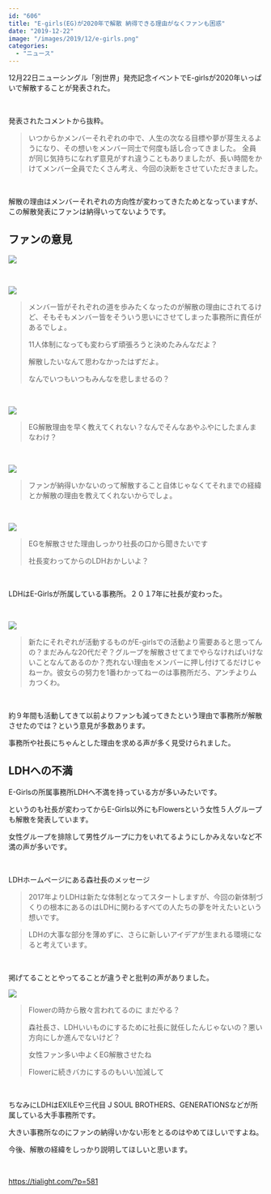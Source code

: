 ```yaml
---
id: "606"
title: "E-girls(EG)が2020年で解散 納得できる理由がなくファンも困惑"
date: "2019-12-22"
image: "/images/2019/12/e-girls.png"
categories: 
  - "ニュース"
---
```


12月22日ニューシングル「別世界」発売記念イベントでE-girlsが2020年いっぱいで解散することが発表された。

 

発表されたコメントから抜粋。

> いつからかメンバーそれぞれの中で、人生の次なる目標や夢が芽生えるようになり、その想いをメンバー同士で何度も話し合ってきました。 全員が同じ気持ちになれず意見がすれ違うこともありましたが、長い時間をかけてメンバー全員でたくさん考え、今回の決断をさせていただきました。

 

解散の理由はメンバーそれぞれの方向性が変わってきたためとなっていますが、この解散発表にファンは納得いってないようです。

## ファンの意見

![](/images/2019/12/twitter_wuthapp.jpg)

 

![](/images/2019/12/user.png)

> メンバー皆がそれぞれの道を歩みたくなったのが解散の理由にされてるけど、そもそもメンバー皆をそういう思いにさせてしまった事務所に責任があるでしょ。
> 
> 11人体制になっても変わらず頑張ろうと決めたみんなだよ？
> 
> 解散したいなんて思わなかったはずだよ。
> 
> なんでいつもいつもみんなを悲しませるの？

 

![](/images/2019/12/user.png)

> EG解散理由を早く教えてくれない？なんでそんなあやふやにしたまんまなわけ？

 

![](/images/2019/12/user.png)

> ファンが納得いかないのって解散すること自体じゃなくてそれまでの経緯とか解散の理由を教えてくれないからでしょ。

 

![](/images/2019/12/user.png)

> EGを解散させた理由しっかり社長の口から聞きたいです
> 
> 社長変わってからのLDHおかしいよ？

 

LDHはE-Girlsが所属している事務所。２０１7年に社長が変わった。

 

![](/images/2019/12/user.png)

> 新たにそれぞれが活動するものがE-girlsでの活動より需要あると思ってんの？まだみんな20代だぞ？グループを解散させてまでやらなければいけないことなんてあるのか？売れない理由をメンバーに押し付けてるだけじゃねーか。彼女らの努力を1番わかってねーのは事務所だろ、アンチよりムカつくわ。

 

約９年間も活動してきて以前よりファンも減ってきたという理由で事務所が解散させたのでは？という意見が多数あります。

事務所や社長にちゃんとした理由を求める声が多く見受けられました。

## LDHへの不満

E-Girlsの所属事務所LDHへ不満を持っている方が多いみたいです。

というのも社長が変わってからE-Girls以外にもFlowersという女性５人グループも解散を発表しています。

女性グループを排除して男性グループに力をいれてるようにしかみえないなど不満の声が多いです。

 

LDHホームページにある森社長のメッセージ

> 2017年よりLDHは新たな体制となってスタートしますが、今回の新体制づくりの根本にあるのはLDHに関わるすべての人たちの夢を叶えたいという想いです。

> LDHの大事な部分を薄めずに、さらに新しいアイデアが生まれる環境になると考えています。

 

掲げてることとやってることが違うぞと批判の声がありました。

![](/images/2019/12/user.png)

> Flowerの時から散々言われてるのに まだやる？
> 
> 森社長さ、LDHいいものにするために社長に就任したんじゃないの？悪い方向にしか進んでないけど？
> 
> 女性ファン多い中よくEG解散させたね
> 
> Flowerに続きバカにするのもいい加減して

 

ちなみにLDHはEXILEや三代目 J SOUL BROTHERS、GENERATIONSなどが所属している大手事務所です。

大きい事務所なのにファンの納得いかない形をとるのはやめてほしいですよね。

今後、解散の経緯をしっかり説明してほしいと思います。

 

https://tialight.com/?p=581
